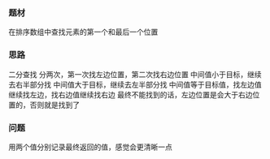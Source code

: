 ### 题材

在排序数组中查找元素的第一个和最后一个位置

### 思路

二分查找
分两次，第一次找左边位置，第二次找右边位置
中间值小于目标，继续去右半部分找
中间值大于目标，继续去左半部分找
中间值等于目标值，找左边值继续找左边，找右边值继续找右边
最终不能找到的话，左边位置是会大于右边位置的，否则就是找到了

### 问题

用两个值分别记录最终返回的值，感觉会更清晰一点
